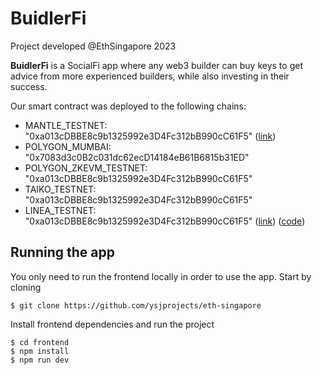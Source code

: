 # BuidlerFi

Project developed @EthSingapore 2023

**BuidlerFi** is a SocialFi app where any web3 builder can buy keys to get advice from more experienced builders, while also investing in their success.

Our smart contract was deployed to the following chains:
* MANTLE_TESTNET: "0xa013cDBBE8c9b1325992e3D4Fc312bB990cC61F5" ([link](https://testnet.mantlescan.org/address/0xa013cdbbe8c9b1325992e3d4fc312bb990cc61f5))
* POLYGON_MUMBAI: "0x7083d3c0B2c031dc62ecD14184eB61B6815b31ED"
* POLYGON_ZKEVM_TESTNET: "0xa013cDBBE8c9b1325992e3D4Fc312bB990cC61F5"
* TAIKO_TESTNET: "0xa013cDBBE8c9b1325992e3D4Fc312bB990cC61F5"
* LINEA_TESTNET: "0xa013cDBBE8c9b1325992e3D4Fc312bB990cC61F5" ([link](https://explorer.goerli.linea.build/address/0xa013cDBBE8c9b1325992e3D4Fc312bB990cC61F5)) ([code](https://github.com/ysjprojects/eth-singapore/blob/main/frontend/app/layout.tsx#L20))

## Running the app

You only need to run the frontend locally in order to use the app. Start by cloning

```shell
$ git clone https://github.com/ysjprojects/eth-singapore
```

Install frontend dependencies and run the project

```shell
$ cd frontend
$ npm install
$ npm run dev
```